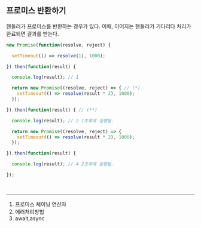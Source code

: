 <h2>프로미스 반환하기</h2>
핸들러가 프로미스를 반환하는 경우가 있다.
이때, 이어지는 핸들러가 기다리다 처리가 완료되면 결과를 받는다.


```javascript
new Promise(function(resolve, reject) {

  setTimeout(() => resolve(1), 1000);

}).then(function(result) {

  console.log(result); // 1

  return new Promise((resolve, reject) => { // (*)
    setTimeout(() => resolve(result * 2), 1000);
  });

}).then(function(result) { // (**)

  console.log(result); // 2 1초후에 실행됨.

  return new Promise((resolve, reject) => {
    setTimeout(() => resolve(result * 2), 1000);
  });

}).then(function(result) {

  console.log(result); // 4 2초후에 실행됨.

});
```
</br>

---
1. 프로미스 체이닝 연산자
2. 에러처리방법
3. await,async